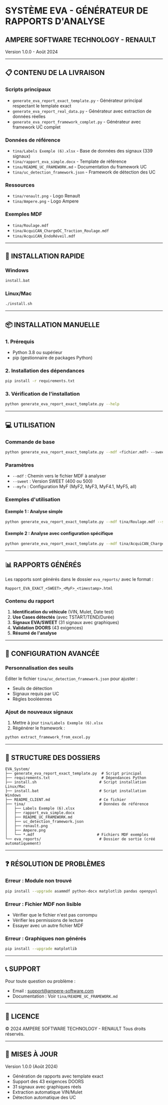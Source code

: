 # SYSTÈME EVA - GÉNÉRATEUR DE RAPPORTS D'ANALYSE
## AMPERE SOFTWARE TECHNOLOGY - RENAULT

Version 1.0.0 - Août 2024

---

## 📋 CONTENU DE LA LIVRAISON

### Scripts principaux
- `generate_eva_report_exact_template.py` - Générateur principal respectant le template exact
- `generate_eva_report_real_data.py` - Générateur avec extraction de données réelles
- `generate_eva_report_framework_complet.py` - Générateur avec framework UC complet

### Données de référence
- `tina/Labels Exemple (6).xlsx` - Base de données des signaux (339 signaux)
- `tina/rapport_eva_simple.docx` - Template de référence
- `tina/README_UC_FRAMEWORK.md` - Documentation du framework UC
- `tina/uc_detection_framework.json` - Framework de détection des UC

### Ressources
- `tina/renault.png` - Logo Renault
- `tina/Ampere.png` - Logo Ampere

### Exemples MDF
- `tina/Roulage.mdf`
- `tina/AcquiCAN_ChargeDC_Traction_Roulage.mdf`
- `tina/AcquiCAN_EndoRéveil.mdf`

---

## 🚀 INSTALLATION RAPIDE

### Windows
```bash
install.bat
```

### Linux/Mac
```bash
./install.sh
```

---

## 📦 INSTALLATION MANUELLE

### 1. Prérequis
- Python 3.8 ou supérieur
- pip (gestionnaire de packages Python)

### 2. Installation des dépendances
```bash
pip install -r requirements.txt
```

### 3. Vérification de l'installation
```bash
python generate_eva_report_exact_template.py --help
```

---

## 💻 UTILISATION

### Commande de base
```bash
python generate_eva_report_exact_template.py --mdf <fichier.mdf> --sweet <version> --myfx <config>
```

### Paramètres
- `--mdf` : Chemin vers le fichier MDF à analyser
- `--sweet` : Version SWEET (400 ou 500)
- `--myfx` : Configuration MyF (MyF2, MyF3, MyF4.1, MyF5, all)

### Exemples d'utilisation

#### Exemple 1 : Analyse simple
```bash
python generate_eva_report_exact_template.py --mdf tina/Roulage.mdf --sweet 400 --myfx all
```

#### Exemple 2 : Analyse avec configuration spécifique
```bash
python generate_eva_report_exact_template.py --mdf tina/AcquiCAN_ChargeDC_Traction_Roulage.mdf --sweet 500 --myfx MyF3
```

---

## 📊 RAPPORTS GÉNÉRÉS

Les rapports sont générés dans le dossier `eva_reports/` avec le format :
```
Rapport_EVA_EXACT_<SWEET>_<MyF>_<timestamp>.html
```

### Contenu du rapport
1. **Identification du véhicule** (VIN, Mulet, Date test)
2. **Use Cases détectés** (avec TSTART/TEND/Durée)
3. **Signaux EVA/SWEET** (31 signaux avec graphiques)
4. **Validation DOORS** (43 exigences)
5. **Résumé de l'analyse**

---

## 🔧 CONFIGURATION AVANCÉE

### Personnalisation des seuils
Éditer le fichier `tina/uc_detection_framework.json` pour ajuster :
- Seuils de détection
- Signaux requis par UC
- Règles booléennes

### Ajout de nouveaux signaux
1. Mettre à jour `tina/Labels Exemple (6).xlsx`
2. Régénérer le framework :
```bash
python extract_framework_from_excel.py
```

---

## 📁 STRUCTURE DES DOSSIERS

```
EVA_System/
├── generate_eva_report_exact_template.py  # Script principal
├── requirements.txt                       # Dépendances Python
├── install.sh                            # Script installation Linux/Mac
├── install.bat                           # Script installation Windows
├── README_CLIENT.md                      # Ce fichier
├── tina/                                 # Données de référence
│   ├── Labels Exemple (6).xlsx
│   ├── rapport_eva_simple.docx
│   ├── README_UC_FRAMEWORK.md
│   ├── uc_detection_framework.json
│   ├── renault.png
│   ├── Ampere.png
│   └── *.mdf                            # Fichiers MDF exemples
└── eva_reports/                          # Dossier de sortie (créé automatiquement)
```

---

## ❓ RÉSOLUTION DE PROBLÈMES

### Erreur : Module non trouvé
```bash
pip install --upgrade asammdf python-docx matplotlib pandas openpyxl
```

### Erreur : Fichier MDF non lisible
- Vérifier que le fichier n'est pas corrompu
- Vérifier les permissions de lecture
- Essayer avec un autre fichier MDF

### Erreur : Graphiques non générés
```bash
pip install --upgrade matplotlib
```

---

## 📞 SUPPORT

Pour toute question ou problème :
- Email : support@ampere-software.com
- Documentation : Voir `tina/README_UC_FRAMEWORK.md`

---

## 📄 LICENCE

© 2024 AMPERE SOFTWARE TECHNOLOGY - RENAULT
Tous droits réservés.

---

## 🔄 MISES À JOUR

Version 1.0.0 (Août 2024)
- Génération de rapports avec template exact
- Support des 43 exigences DOORS
- 31 signaux avec graphiques réels
- Extraction automatique VIN/Mulet
- Détection automatique des UC